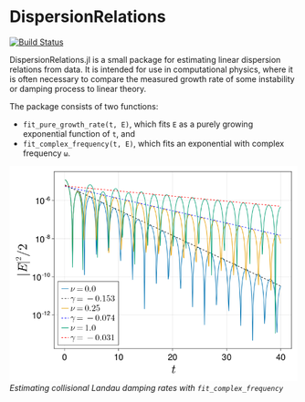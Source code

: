 # DispersionRelations

[![Build Status](https://github.com/johnbcoughlin/DispersionRelations.jl/actions/workflows/CI.yml/badge.svg?branch=main)](https://github.com/johnbcoughlin/DispersionRelations.jl/actions/workflows/CI.yml?query=branch%3Amain)

DispersionRelations.jl is a small package for estimating linear dispersion relations from data.
It is intended for use in computational physics, where it is often necessary to compare the
measured growth rate of some instability or damping process to linear theory.

The package consists of two functions:
- `fit_pure_growth_rate(t, E)`, which fits `E` as a purely growing exponential function of `t`, and
- `fit_complex_frequency(t, E)`, which fits an exponential with complex frequency `ω`.

![Collisional Landau damping example](images/electric_energy.png)
*Estimating collisional Landau damping rates with `fit_complex_frequency`*
